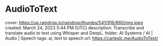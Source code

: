 # AudioToText

cover: https://up.raindrop.io/raindrop/thumbs/541/916/860/img.jpeg
created: March 24, 2023 5:44 PM (UTC)
description: Transcribe and translate audio to text using Whisper and DeepL.
folder: AI Systems / AI | Audio | Speech
tags: ai, text to speech
url: https://carleslc.me/AudioToText/